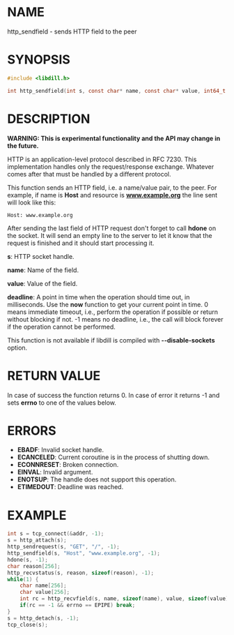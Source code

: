 # NAME

http_sendfield - sends HTTP field to the peer

# SYNOPSIS

```c
#include <libdill.h>

int http_sendfield(int s, const char* name, const char* value, int64_t deadline);
```

# DESCRIPTION

**WARNING: This is experimental functionality and the API may change in the future.**

HTTP is an application-level protocol described in RFC 7230. This implementation handles only the request/response exchange. Whatever comes after that must be handled by a different protocol.

This function sends an HTTP field, i.e. a name/value pair, to the peer. For example, if name is **Host** and resource is **www.example.org** the line sent will look like this:

```
Host: www.example.org
```

After sending the last field of HTTP request don't forget to call **hdone** on the socket. It will send an empty line to the server to let it know that the request is finished and it should start processing it.

**s**: HTTP socket handle.

**name**: Name of the field.

**value**: Value of the field.

**deadline**: A point in time when the operation should time out, in milliseconds. Use the **now** function to get your current point in time. 0 means immediate timeout, i.e., perform the operation if possible or return without blocking if not. -1 means no deadline, i.e., the call will block forever if the operation cannot be performed.


This function is not available if libdill is compiled with **--disable-sockets** option.

# RETURN VALUE

In case of success the function returns 0. In case of error it returns -1 and sets **errno** to one of the values below.

# ERRORS

* **EBADF**: Invalid socket handle.
* **ECANCELED**: Current coroutine is in the process of shutting down.
* **ECONNRESET**: Broken connection.
* **EINVAL**: Invalid argument.
* **ENOTSUP**: The handle does not support this operation.
* **ETIMEDOUT**: Deadline was reached.

# EXAMPLE

```c
int s = tcp_connect(&addr, -1);
s = http_attach(s);
http_sendrequest(s, "GET", "/", -1);
http_sendfield(s, "Host", "www.example.org", -1);
hdone(s, -1);
char reason[256];
http_recvstatus(s, reason, sizeof(reason), -1);
while(1) {
    char name[256];
    char value[256];
    int rc = http_recvfield(s, name, sizeof(name), value, sizeof(value), -1);
    if(rc == -1 && errno == EPIPE) break;
}
s = http_detach(s, -1);
tcp_close(s);
```
